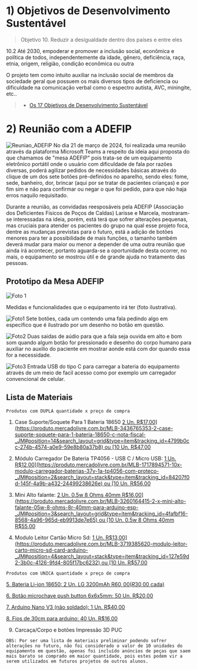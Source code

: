 # 1) Objetivos de Desenvolvimento Sustentável
>
> Objetivo 10. Reduzir a desigualdade dentro dos países e entre eles

10.2 Até 2030, empoderar e promover a inclusão social, econômica e política de todos, independentemente da idade, 
gênero, deficiência, raça, etnia, origem, religião, condição econômica ou outra

O projeto tem como intuito auxiliar na inclusão social de membros da sociedade geral que possuem os mais diversos tipos de deficiencia ou dificuldade na comunicação verbal como o espectro autista, AVC, miningite, etc..

> - [Os 17 Objetivos de Desenvolvimento Sustentável](https://brasil.un.org/pt-br/sdgs)


# 2) Reunião com a ADEFIP

![Reuniao_ADEFIP](https://github.com/ICEI-PUC-Minas-PPC-CC/ppc-cc-2024-1-ment2-noite1-mesa_adefip/assets/20716371/e46590d8-a29c-46c7-b107-f83f20e1ce02)
No dia 21 de março de 2024, foi realizada uma reunião através da plataforma Microsoft Teams a respeito da ideia aqui proposta do que chamamos de "mesa ADEFIP" pois trata-se de um equipamento eletrônico portátil onde o usuário com dificuldade de fala por razões diversas, poderá agilizar pedidos de necessidades básicas através do clique de um dos sete botões pré-definidos no aparelho, sendo eles: fome, sede, banheiro, dor, brincar (aqui por se tratar de pacientes crianças) e por fim sim e não para confirmar ou negar o que foi pedido, para que não haja erros naquilo requisitado. 
 
Durante a reunião, as convidadas reesposáveis pela ADEFIP (Associação dos Deficientes Físicos de Poços de Caldas) Larisse e Marcela, mostraram-se interessadas na ideia, porém, está terá que sofrer alterações pequenas, mas cruciais para atender os pacientes do grupo na qual esse projeto foca, dentre as mudanças previstas para o futuro, está a adição de botões menores para ter a possibilidade de mais funções, o tamanho também deverá mudar para maior ou menor a depender de uma outra reunião que ainda irá acontecer, portanto aguarda-se a oportunidade desta ocorrer, no mais, o equipamento se mostrou útil e de grande ajuda no tratamento das pessoas. 

## Prototipo da Mesa ADEFIP

![Foto 1](https://github.com/ICEI-PUC-Minas-PPC-CC/ppc-cc-2024-1-ment2-noite1-mesa_adefip/assets/20716371/a74145bc-53b1-4e5c-a485-20f0a62182ec)

Medidas e funcionalidades que o equipamento irá ter (foto ilustrativa).


![Foto1](https://github.com/ICEI-PUC-Minas-PPC-CC/ppc-cc-2024-1-ment2-noite1-mesa_adefip/assets/20716371/7e8e08e2-3277-4157-85da-86d740f51a1f)
Sete botões, cada um contendo uma fala pedindo algo em especifico que é ilustrado por um desenho no botão em questão.

![Foto2](https://github.com/ICEI-PUC-Minas-PPC-CC/ppc-cc-2024-1-ment2-noite1-mesa_adefip/assets/20716371/891198df-a471-4c5c-8816-7ac2fb7e9e38)
Duas saidas de aúdio para que a fala seja ouvida em alto e bom som quando algum botão for pressionado e desenho do corpo humano para auxiliar
no auxilio do paciente em mostrar aonde está com dor quando essa for a necessidade.

![Foto3](https://github.com/ICEI-PUC-Minas-PPC-CC/ppc-cc-2024-1-ment2-noite1-mesa_adefip/assets/20716371/e4e2447b-a979-43d6-b64e-69d2a10ab0b8)
Entrada USB do tipo C para carregar a bateria do equipamento através de um meio de facil acesso como por exemplo um carregador convencional de 
celular.


## Lista de Materiais


`Produtos com DUPLA quantidade x preço de compra`

1. Case Suporte/Soquete Para 1 Bateria 18650
[2 Un. R$17,00](https://produto.mercadolivre.com.br/MLB-3436765353-2-case-suporte-soquete-para-1-bateria-18650-c-nota-fiscal-_JM#position=14&search_layout=grid&type=item&tracking_id=4799b0cc-274b-4574-a0e9-59e8b80a37b8) ou [10 Un. R$47,00](https://produto.mercadolivre.com.br/MLB-1951909858-kit-10-case-suporte-bateria-18650-p-1-bateria-37v-_JM#is_advertising=true&position=11&search_layout=grid&type=pad&tracking_id=fabd6b7a-1e4a-4ff8-bc2d-fee9e842caec&is_advertising=true&ad_domain=VQCATCORE_LST&ad_position=11&ad_click_id=ZmU2MGE3NWItOGI5ZS00M2IyLWIzNGQtYjI5YzAxZTNmM2Jl)


2. Módulo Carregador De Bateria TP4056 - USB C / Micro USB:
[1 Un. R$12,00](https://produto.mercadolivre.com.br/MLB-1717894571-10x-modulo-carregador-baterias-37v-1a-tp4056-com-proteco-_JM#position=2&search_layout=stack&type=item&tracking_id=84207f0d-145f-4a9b-a432-24499238626e) ou [10 Un. R$56,00](https://produto.mercadolivre.com.br/MLB-1717894571-10x-modulo-carregador-baterias-37v-1a-tp4056-com-proteco-_JM?attributes=VVNC%3ATWluaQ%3D%3D&quantity=1)


3. Mini Alto falante:
[2 Un. 0.5w 8 Ohms 40mm R$16,00](https://produto.mercadolivre.com.br/MLB-3260164415-2-x-mini-alto-falante-05w-8-ohms-8r-40mm-para-arduino-esp-_JM#position=3&search_layout=grid&type=item&tracking_id=4fafbf16-8568-4a96-965d-eb9913de7e65) ou [10 Un. 0.5w 8 Ohms 40mm R$55,00](https://produto.mercadolivre.com.br/MLB-3317571802-10-x-mini-alto-falante-05w-8-ohms-8r-40mm-para-arduino-esp-_JM#reco_item_pos=1&reco_backend=item_decorator&reco_backend_type=function&reco_client=home_items-decorator-legacy&reco_id=6582a69e-fd89-428e-8845-c52f1d2068f5&c_id=/home/bookmarks-recommendations-seed/element&c_uid=0dd9f3bc-d9b6-49ec-b0d8-7be4c1f9ba2a&da_id=bookmark&da_position=0&id_origin=/home/dynamic_access&da_sort_algorithm=ranker)


4. Modulo Leitor Cartão Micro Sd:
[1 Un. R$13,00](https://produto.mercadolivre.com.br/MLB-3719385620-modulo-leitor-carto-micro-sd-card-arduino-_JM#position=4&search_layout=stack&type=item&tracking_id=127e59d2-3b0c-4126-9fd4-805f17bc6232) ou [10 Un. R$57,00](https://produto.mercadolivre.com.br/MLB-1060935031-10x-modulo-leitor-carto-micro-sd-card-arduino-_JM#position=4&search_layout=stack&type=item&tracking_id=775bd7d2-858f-4b37-8de6-61aa460dc3ed)


`Produtos com UNICA quantidade x preço de compra`

[5. Bateria Li-ion 18650:
2 Un. LG 3200mAh R$60,00 (R$30,00 cada)](https://produto.mercadolivre.com.br/MLB-3178600013-celula-18650-lg-3200mah-inr18650mh1-10a-_JM#position=11&search_layout=stack&type=item&tracking_id=81981d1f-7cd0-4c98-8d0b-cf209bc9fb03)

[6. Botão microchave push button 6x6x5mm:
50 Un. R$20,00](https://produto.mercadolivre.com.br/MLB-1902168290-50-boto-microchave-push-button-4-pinos-6x6x5-mm-arduino-esp-_JM#position=11&search_layout=stack&type=item&tracking_id=0976c7cd-5578-4631-b9ad-610fb37367e7)

[7. Arduino Nano V3 (não soldado):
1 Un. R$40,00](https://produto.mercadolivre.com.br/MLB-3307385033-placa-arduino-nano-conector-v3-pino-no-soldado-atmega328-_JM#position=2&search_layout=grid&type=item&tracking_id=4f2399fa-28b4-46ab-86bd-343d15ac0e76)

[8. Fios de 30cm para arduino:
40 Un. R$16,00](https://produto.mercadolivre.com.br/MLB-4103907508-jumper-fio-40pcs-de-30cm-fmeafmea-para-arduino-_JM#position=16&search_layout=grid&type=item&tracking_id=1a8d717b-c9f4-4c4f-ab0c-231b02908956)

9. Carcaça/Corpo e botões
Impressão 3D PUC

`OBS: Por ser uma lista de materiais preliminar podendo sofrer alterações no futuro, não foi considerado o valor de 10 unidades do equipamento em questão, apenas foi incluído anúncios de peças que saem mais barato se comprado em maior quantidade, pois estes podem vir a serem utilizados em futuros projetos de outros alunos.`
